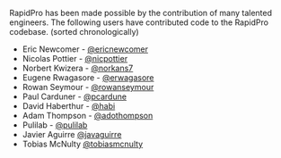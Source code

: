 
RapidPro has been made possible by the contribution of many talented
engineers. The following users have contributed code to the RapidPro
codebase. (sorted chronologically)

* Eric Newcomer - [@ericnewcomer](https://github.com/ericnewcomer)
* Nicolas Pottier - [@nicpottier](https://github.com/nicpottier)
* Norbert Kwizera - [@norkans7](https://github.com/norkans7)
* Eugene Rwagasore - [@erwagasore](https://github.com/erwagasore)
* Rowan Seymour - [@rowanseymour](https://github.com/rowanseymour)
* Paul Carduner - [@pcardune](https://github.com/pcardune)
* David Haberthur - [@habi](https://github.com/habi)
* Adam Thompson - [@adothompson](https://github.com/adothompson)
* Pulilab - [@pulilab](https://github.com/pulilab)
* Javier Aguirre [@javaguirre](https://github.com/javaguirre)
* Tobias McNulty [@tobiasmcnulty](https://github.com/tobiasmcnulty)
